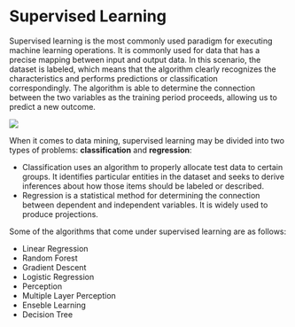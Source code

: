 
# Supervised Learning

Supervised learning is the most commonly used paradigm for executing machine learning operations. It is commonly used for data that has a precise mapping between input and output data. In this scenario, the dataset is labeled, which means that the algorithm clearly recognizes the characteristics and performs predictions or classification correspondingly. The algorithm is able to determine the connection between the two variables as the training period proceeds, allowing us to predict a new outcome.

![](https://data-flair.training/blogs/wp-content/uploads/sites/2/2019/07/supervised-learning.png)

When it comes to data mining, supervised learning may be divided into two types of problems: **classification** and **regression**: 
* Classification uses an algorithm to properly allocate test data to certain groups. It identifies particular entities in the dataset and seeks to derive inferences about how those items should be labeled or described. 
* Regression is a statistical method for determining the connection between dependent and independent variables. It is widely used to produce projections.


Some of the algorithms that come under supervised learning are as follows:
* Linear Regression
* Random Forest
* Gradient Descent
* Logistic Regression
* Perception
* Multiple Layer Perception
* Enseble Learning
* Decision Tree
